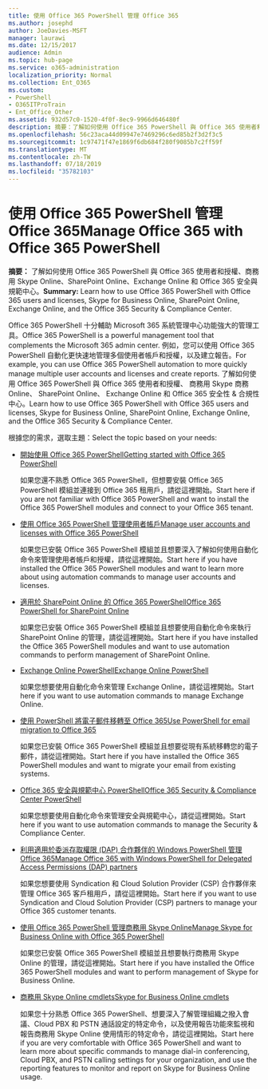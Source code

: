 ```yaml
---
title: 使用 Office 365 PowerShell 管理 Office 365
ms.author: josephd
author: JoeDavies-MSFT
manager: laurawi
ms.date: 12/15/2017
audience: Admin
ms.topic: hub-page
ms.service: o365-administration
localization_priority: Normal
ms.collection: Ent_O365
ms.custom:
- PowerShell
- O365ITProTrain
- Ent_Office_Other
ms.assetid: 932d57c0-1520-4f0f-8ec9-9966d646480f
description: 摘要：了解如何使用 Office 365 PowerShell 與 Office 365 使用者和授權、商務用 Skype Online、SharePoint Online、Exchange Online 和 Office 365 安全與規範中心。
ms.openlocfilehash: 56c23aca44d09947e7469296c6ed85b2f3d2f3c5
ms.sourcegitcommit: 1c97471f47e1869f6db684f280f9085b7c2ff59f
ms.translationtype: MT
ms.contentlocale: zh-TW
ms.lasthandoff: 07/18/2019
ms.locfileid: "35782103"
---
```

# <a name="manage-office-365-with-office-365-powershell"></a><span data-ttu-id="5f060-103">使用 Office 365 PowerShell 管理 Office 365</span><span class="sxs-lookup"><span data-stu-id="5f060-103">Manage Office 365 with Office 365 PowerShell</span></span>

 <span data-ttu-id="5f060-104">**摘要：** 了解如何使用 Office 365 PowerShell 與 Office 365 使用者和授權、商務用 Skype Online、SharePoint Online、Exchange Online 和 Office 365 安全與規範中心。</span><span class="sxs-lookup"><span data-stu-id="5f060-104">**Summary:** Learn how to use Office 365 PowerShell with Office 365 users and licenses, Skype for Business Online, SharePoint Online, Exchange Online, and the Office 365 Security & Compliance Center.</span></span>
  
<span data-ttu-id="5f060-105">Office 365 PowerShell 十分輔助 Microsoft 365 系統管理中心功能強大的管理工具。</span><span class="sxs-lookup"><span data-stu-id="5f060-105">Office 365 PowerShell is a powerful management tool that complements the Microsoft 365 admin center.</span></span> <span data-ttu-id="5f060-106">例如，您可以使用 Office 365 PowerShell 自動化更快速地管理多個使用者帳戶和授權，以及建立報告。</span><span class="sxs-lookup"><span data-stu-id="5f060-106">For example, you can use Office 365 PowerShell automation to more quickly manage multiple user accounts and licenses and create reports.</span></span> <span data-ttu-id="5f060-107">了解如何使用 Office 365 PowerShell 與 Office 365 使用者和授權、 商務用 Skype 商務 Online、 SharePoint Online、 Exchange Online 和 Office 365 安全性 & 合規性中心。</span><span class="sxs-lookup"><span data-stu-id="5f060-107">Learn how to use Office 365 PowerShell with Office 365 users and licenses, Skype for Business Online, SharePoint Online, Exchange Online, and the Office 365 Security & Compliance Center.</span></span>
  
<span data-ttu-id="5f060-108">根據您的需求，選取主題：</span><span class="sxs-lookup"><span data-stu-id="5f060-108">Select the topic based on your needs:</span></span>
  
- [<span data-ttu-id="5f060-109">開始使用 Office 365 PowerShell</span><span class="sxs-lookup"><span data-stu-id="5f060-109">Getting started with Office 365 PowerShell</span></span>](getting-started-with-office-365-powershell.md)

    <span data-ttu-id="5f060-110">如果您還不熟悉 Office 365 PowerShell，但想要安裝 Office 365 PowerShell 模組並連接到 Office 365 租用戶，請從這裡開始。</span><span class="sxs-lookup"><span data-stu-id="5f060-110">Start here if you are not familiar with Office 365 PowerShell and want to install the Office 365 PowerShell modules and connect to your Office 365 tenant.</span></span>

- [<span data-ttu-id="5f060-111">使用 Office 365 PowerShell 管理使用者帳戶</span><span class="sxs-lookup"><span data-stu-id="5f060-111">Manage user accounts and licenses with Office 365 PowerShell</span></span>](manage-user-accounts-and-licenses-with-office-365-powershell.md)

    <span data-ttu-id="5f060-112">如果您已安裝 Office 365 PowerShell 模組並且想要深入了解如何使用自動化命令來管理使用者帳戶和授權，請從這裡開始。</span><span class="sxs-lookup"><span data-stu-id="5f060-112">Start here if you have installed the Office 365 PowerShell modules and want to learn more about using automation commands to manage user accounts and licenses.</span></span>

- [<span data-ttu-id="5f060-113">適用於 SharePoint Online 的 Office 365 PowerShell</span><span class="sxs-lookup"><span data-stu-id="5f060-113">Office 365 PowerShell for SharePoint Online</span></span>](https://technet.microsoft.com/library/fp161362.aspx)

    <span data-ttu-id="5f060-114">如果您已安裝 Office 365 PowerShell 模組並且想要使用自動化命令來執行 SharePoint Online 的管理，請從這裡開始。</span><span class="sxs-lookup"><span data-stu-id="5f060-114">Start here if you have installed the Office 365 PowerShell modules and want to use automation commands to perform management of SharePoint Online.</span></span>

- [<span data-ttu-id="5f060-115">Exchange Online PowerShell</span><span class="sxs-lookup"><span data-stu-id="5f060-115">Exchange Online PowerShell</span></span>](https://docs.microsoft.com/powershell/exchange/exchange-online/exchange-online-powershell)

    <span data-ttu-id="5f060-116">如果您想要使用自動化命令來管理 Exchange Online，請從這裡開始。</span><span class="sxs-lookup"><span data-stu-id="5f060-116">Start here if you want to use automation commands to manage Exchange Online.</span></span>

- [<span data-ttu-id="5f060-117">使用 PowerShell 將電子郵件移轉至 Office 365</span><span class="sxs-lookup"><span data-stu-id="5f060-117">Use PowerShell for email migration to Office 365</span></span>](use-powershell-for-email-migration-to-office-365.md)

    <span data-ttu-id="5f060-118">如果您已安裝 Office 365 PowerShell 模組並且想要從現有系統移轉您的電子郵件，請從這裡開始。</span><span class="sxs-lookup"><span data-stu-id="5f060-118">Start here if you have installed the Office 365 PowerShell modules and want to migrate your email from existing systems.</span></span>

- [<span data-ttu-id="5f060-119">Office 365 安全與規範中心 PowerShell</span><span class="sxs-lookup"><span data-stu-id="5f060-119">Office 365 Security & Compliance Center PowerShell</span></span>](https://docs.microsoft.com/powershell/exchange/office-365-scc/office-365-scc-powershell)

    <span data-ttu-id="5f060-120">如果您想要使用自動化命令來管理安全與規範中心，請從這裡開始。</span><span class="sxs-lookup"><span data-stu-id="5f060-120">Start here if you want to use automation commands to manage the Security & Compliance Center.</span></span>

- [<span data-ttu-id="5f060-121">利用適用於委派存取權限 (DAP) 合作夥伴的 Windows PowerShell 管理 Office 365</span><span class="sxs-lookup"><span data-stu-id="5f060-121">Manage Office 365 with Windows PowerShell for Delegated Access Permissions (DAP) partners</span></span>](manage-office-365-with-windows-powershell-for-delegated-access-permissions-dap-p.md)

    <span data-ttu-id="5f060-122">如果您想要使用 Syndication 和 Cloud Solution Provider (CSP) 合作夥伴來管理 Office 365 客戶租用戶，請從這裡開始。</span><span class="sxs-lookup"><span data-stu-id="5f060-122">Start here if you want to use Syndication and Cloud Solution Provider (CSP) partners to manage your Office 365 customer tenants.</span></span>

- [<span data-ttu-id="5f060-123">使用 Office 365 PowerShell 管理商務用 Skype Online</span><span class="sxs-lookup"><span data-stu-id="5f060-123">Manage Skype for Business Online with Office 365 PowerShell</span></span>](manage-skype-for-business-online-with-office-365-powershell.md)

    <span data-ttu-id="5f060-124">如果您已安裝 Office 365 PowerShell 模組並且想要執行商務用 Skype Online 的管理，請從這裡開始。</span><span class="sxs-lookup"><span data-stu-id="5f060-124">Start here if you have installed the Office 365 PowerShell modules and want to perform management of Skype for Business Online.</span></span>

- [<span data-ttu-id="5f060-125">商務用 Skype Online cmdlets</span><span class="sxs-lookup"><span data-stu-id="5f060-125">Skype for Business Online cmdlets</span></span>](https://technet.microsoft.com/library/mt228132.aspx)

    <span data-ttu-id="5f060-126">如果您十分熟悉 Office 365 PowerShell、想要深入了解管理組織之撥入會議、Cloud PBX 和 PSTN 通話設定的特定命令，以及使用報告功能來監視和報告商務用 Skype Online 使用情形的特定命令，請從這裡開始。</span><span class="sxs-lookup"><span data-stu-id="5f060-126">Start here if you are very comfortable with Office 365 PowerShell and want to learn more about specific commands to manage dial-in conferencing, Cloud PBX, and PSTN calling settings for your organization, and use the reporting features to monitor and report on Skype for Business Online usage.</span></span>
